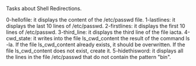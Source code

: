 Tasks about Shell Redirections.

0-hellofile: it displays the content of the /etc/passwd file.
1-lastlines: it displays the last 10 lines of /etc/passwd.
2-firstlines: it displays the first 10 lines of /etc/passwd.
3-third_line: it displays the third line of the file iacta.
4-cwd_state: it writes into the file ls_cwd_content the result of the command ls -la. If the file ls_cwd_content already exists, it should be overwritten. If the file ls_cwd_content does not exist, create it.
5-hidethisword: it displays all the lines in the file /etc/passwd that do not contain the pattern "bin".
